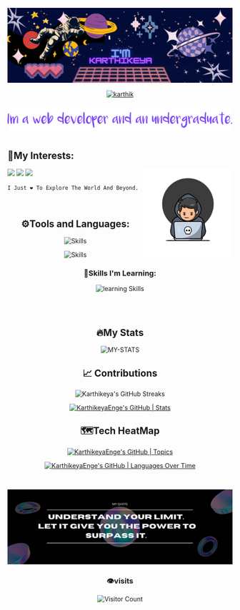 <div align='center'>

![Head](https://raw.githubusercontent.com/KarthikeyaEnge/KarthikeyaEnge/main/readme_gif.gif)


<a href='mailto:karthikeya.enge@gmail.com'>

![karthik](https://img.shields.io/badge/Gmail-EA4335.svg?style=for-the-badge&logo=Gmail&logoColor=white)

</a>
     
![about](https://github.com/KarthikeyaEnge/KarthikeyaEnge/blob/main/about.png)
   
</div>

## 👀My Interests:
<div>   

![](https://img.shields.io/badge/-Artificial%20Intelligence-blue)
![](https://img.shields.io/badge/-Qunatum%20Computing-brightgreen)
![](https://img.shields.io/badge/-Web%20Devleopment-orange)
<img src='https://raw.githubusercontent.com/KarthikeyaEnge/KarthikeyaEnge/main/think.gif' width="200" height="200"  align='right' top='0'>    
   
</div>



`I Just ❤️ To Explore The World And Beyond.`


<br>
<div align='center'>

## ⚙️Tools and Languages:

![Skills](https://skillicons.dev/icons?i=c,java,py,html,css,js,git)

![Skills](https://skillicons.dev/icons?i=github,matlab,md,vscode,react,tailwind,vite)  

### 📖Skills I'm Learning:

![learning Skills](https://skillicons.dev/icons?i=django,nodejs,mongodb,express,redux,firebase,next,astro) 

 </div>    
     
<br><br>


<div align='center'>     

## 🔥My Stats

![MY-STATS](https://github-readme-stats.vercel.app/api?username=karthikeyaEnge&show_icons=true&cache_seconds=86400&theme=midnight-purple\&hide_border=true)

## 📈 Contributions
     
![Karthikeya's GitHub Streaks](https://github-readme-streak-stats.herokuapp.com/?user=karthikeyaEnge&theme=midnight-purple\&hide_border=true)
     
[![KarthikeyaEnge's GitHub | Stats](https://stats.quine.sh/KarthikeyaEnge/github?theme=dark)](https://quine.sh) 
  
     
## 🗺️Tech HeatMap     

[![KarthikeyaEnge's GitHub | Topics](https://stats.quine.sh/KarthikeyaEnge/topics-over-time?theme=dark)](https://quine.sh)
     
[![KarthikeyaEnge's GitHub | Languages Over Time](https://stats.quine.sh/KarthikeyaEnge/languages-over-time?theme=dark)](https://quine.sh)     
     
<br>

![](https://github.com/KarthikeyaEnge/KarthikeyaEnge/blob/b81671a5328fc7784040325631ea83c0550eed55/MY%20quote.png)

     
### 👁️visits     
![Visitor Count](https://profile-counter.glitch.me/karthikeyaEnge/count.svg)
   
       
     
     
</div>


